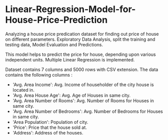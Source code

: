 # Linear-Regression-Model-for-House-Price-Prediction

Analyzing a house price predication dataset for finding out price of house on different parameters. Exploratory Data Analysis, split the training and testing data, Model Evaluation and Predictions. 

This model helps to predict the price for house, depending upon various independent units.
Multiple Linear Regression is implemented.

Dataset contains 7 columns and 5000 rows with CSV extension. The data contains the following columns :

- 'Avg. Area Income': Avg. Income of householder of the city house is located in.
- 'Avg. Area House Age': Avg. Age of Houses in same city.
- 'Avg. Area Number of Rooms': Avg. Number of Rooms for Houses in same city.
- 'Avg. Area Number of Bedrooms': Avg. Number of Bedrooms for Houses in same city.
- 'Area Population': Population of city.
- 'Price': Price that the house sold at.
- 'Address': Address of the houses.

